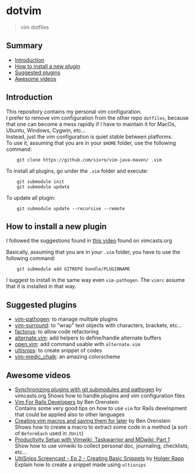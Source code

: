 # dotvim
> vim dotfiles

## Summary

  * [Introduction](#intro)
  * [How to install a new plugin](#install-plugin)
  * [Suggested plugins](#suggested-plugins)
  * [Awesome videos](#awesome-videos)


## <a name="intro"></a>Introduction

This repository contains my personal vim configuration.  
I prefer to remove vim configuration from the other repo `dotfiles`, because that one can become a mess rapidly if I have to maintain it for MacOs, Ubuntu, Windows, Cygwin, etc...  
Instead, just the vim configuration is quiet stable between platforms.  
To use it, assuming that you are in your `$HOME` folder, use the following command:
```
    git clone https://github.com/sixro/vim-java-maven/ .vim
```
To install all plugins, go under the `.vim` folder and execute:
```
    git submodule init
    git submodule update
```
To update all plugin:
```
    git submodule update --recursive --remote
```


## <a name="install-plugin"></a>How to install a new plugin

I followed the suggestions found in [this video](http://vimcasts.org/episodes/synchronizing-plugins-with-git-submodules-and-pathogen/) found on vimcasts.org

Basically, assuming that you are in your `.vim` folder, you have to use the following command:
```
    git submodule add GITREPO bundle/PLUGINNAME
```

I suggest to install in the same way even `vim-pathogen`. The `vimrc` assume that it is installed in that way.


## <a name="suggested-plugins"></a>Suggested plugins

  * [vim-pathogen](https://github.com/tpope/vim-pathogen): to manage multiple plugins
  * [vim-surround](https://github.com/tpope/vim-surround): to "wrap" text objects with characters, brackets, etc...
  * [factorus](https://github.com/apalmer1377/factorus): to allow code refactoring
  * [alternate.vim](https://github.com/compactcode/alternate.vim): add helpers to define/handle alternate buffers
  * [open.vim](https://github.com/compactcode/open.vim): add command usable with `alternate.vim`
  * [ultisnips](https://github.com/SirVer/ultisnips): to create snippet of codes
  * [vim-medic_chalk](https://github.com/ParamagicDev/vim-medic_chalk): an amazing colorscheme


## <a name="awesome-videos"></a>Awesome videos

  * [Synchronizing plugins with git submodules and pathogen](http://vimcasts.org/episodes/synchronizing-plugins-with-git-submodules-and-pathogen/) by vimcasts.org
    Shows how to handle plugins and vim configuration files
  * [Vim For Rails Developers](https://youtu.be/9J2OjH8Ao_A) by Ben Orenstein  
    Contains some very good tips on how to use `vim` for Rails development that could be applied also to other languages
  * [Creating vim macros and saving them for later](https://youtu.be/_3L0d8wAm_8) by Ben Orenstein  
    Shows how to create a macro to extract some code in a method (a sort of `BeforeEach` used in `JUnit`)
  * [Productivity Setup with Vimwiki, Taskwarrior and MDwiki: Part 1](https://youtu.be/A1YgbAp5YRc)  
    Show how to use vimwiki to collect personal doc, journaling, checklists, etc...
  * [UltiSnips Screencast - Ep 2 - Creating Basic Snippets](https://youtu.be/f_WQxYgK0Pk) by [Holger Rapp](https://www.youtube.com/channel/UCFVf1QjNTTLaDN_2uAY7_7Q)
    Explain how to create a snippet made using `ultisnips`
